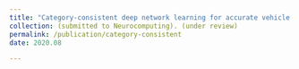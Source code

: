 ```yaml
---
title: "Category-consistent deep network learning for accurate vehicle logo recognition"
collection: (submitted to Neurocomputing). (under review)
permalink: /publication/category-consistent
date: 2020.08

---
```

